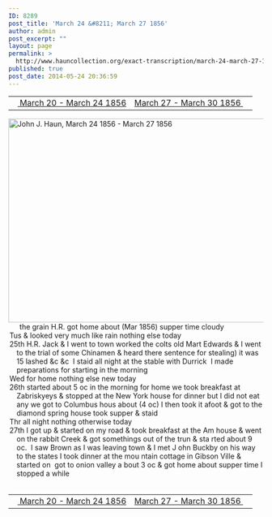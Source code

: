 ```yaml
---
ID: 8289
post_title: 'March 24 &#8211; March 27 1856'
author: admin
post_excerpt: ""
layout: page
permalink: >
  http://www.hauncollection.org/exact-transcription/march-24-march-27-1856/
published: true
post_date: 2014-05-24 20:36:59
---
```

<table style="width: 100%;" align="center">
<tbody>
<tr>
<td width="50%"><a title="March 20 – March 24 1856" href="http://www.hauncollection.org/version-2/version-ii-series-i/march-20-march-24-1856/"><img src="https://lh3.googleusercontent.com/-EFJpxxNiPNw/VqgtWBCZrMI/AAAAAAAAAFU/WfY4lPFWWkg/s800-Ic42/Soeb-Plain-Arrows-8-10px.png" alt="" width="10" height="10" /> March 20 - March 24 1856</a></td>
<td style="text-align: right;"><a title="March 27 – March 30 1856" href="http://www.hauncollection.org/version-2/version-ii-series-i/march-27-march-30-1856/"> March 27 - March 30 1856 <img src="https://lh3.googleusercontent.com/-67k0cYlpXHw/VqgtWKz1MXI/AAAAAAAAAFU/k9PW_Piyurk/s800-Ic42/Soeb-Plain-Arrows-5-10px.png" alt="" width="10" height="10" /></a></td>
</tr>
</tbody>
</table>
<a href="http://www.hauncollection.org/wp-content/uploads/John Haun/JJH_159_March 24 1856 - March 27 1856.JPG" target="_blank" rel="noopener"><img class="alignnone wp-image-2388 size-large" src="http://www.hauncollection.org/wp-content/uploads/John Haun/JJH_159_March 24 1856 - March 27 1856-1024x682.jpg" alt="John J. Haun, March 24 1856 - March 27 1856" width="604" height="402" /></a>
<div style="text-indent: -1em; padding-left: 16px;"><span style="color: #ffffff;">.</span>    the grain H.R. got home about (Mar 1856) supper time cloudy</div>
<div style="text-indent: -1em; padding-left: 16px;">Tus &amp; looked very much like rain nothing else today</div>
<div style="text-indent: -1em; padding-left: 16px;">25th H.R. Jack &amp; I went to town worked the colts old Mart Edwards &amp;
I went to the trial of some Chinamen &amp; heard there sentence for
stealing) it was 15 lashed &amp;c &amp;c  I staid all night at the stable
with Durrick  I made preparations for starting in the morning</div>
<div style="text-indent: -1em; padding-left: 16px;">Wed for home nothing else new today</div>
<div style="text-indent: -1em; padding-left: 16px;">26th started about 5 oc in the morning for home we took breakfast
at Zabriskyeys &amp; stopped at the New York house for dinner but I did
not eat any we got to Columbus hous about (4 oc) I then took
it afoot &amp; got to the diamond spring house took supper &amp; staid</div>
<div style="text-indent: -1em; padding-left: 16px;">Thr all night nothing otherwise today</div>
<div style="text-indent: -1em; padding-left: 16px;">27th I got up &amp; started on my road &amp; took breakfast at the Am house
&amp; went on the rabbit Creek &amp; got somethings out of the trun &amp; sta
rted about 9 oc.  I saw Brown as I was leaving town &amp; I met J
ohn Buckby on his way to the states I took dinner at the mou
ntain cottage in Gibson Ville &amp; started on  got to onion valley a
bout 3 oc &amp; got home about supper time I stopped a while</div>
&nbsp;
<table style="width: 100%;" align="center">
<tbody>
<tr>
<td width="50%"><a title="March 20 – March 24 1856" href="http://www.hauncollection.org/version-2/version-ii-series-i/march-20-march-24-1856/"><img src="https://lh3.googleusercontent.com/-EFJpxxNiPNw/VqgtWBCZrMI/AAAAAAAAAFU/WfY4lPFWWkg/s800-Ic42/Soeb-Plain-Arrows-8-10px.png" alt="" width="10" height="10" /> March 20 - March 24 1856</a></td>
<td style="text-align: right;"><a title="March 27 – March 30 1856" href="http://www.hauncollection.org/version-2/version-ii-series-i/march-27-march-30-1856/"> March 27 - March 30 1856 <img src="https://lh3.googleusercontent.com/-67k0cYlpXHw/VqgtWKz1MXI/AAAAAAAAAFU/k9PW_Piyurk/s800-Ic42/Soeb-Plain-Arrows-5-10px.png" alt="" width="10" height="10" /></a></td>
</tr>
</tbody>
</table>